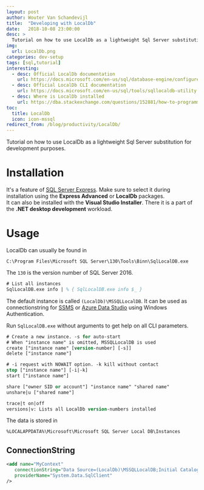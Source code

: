 ```yaml
---
layout: post
author: Wouter Van Schandevijl
title:  "Developing with LocalDb"
date:   2018-10-08 23:00:00
desc: >
  Tutorial on how to use LocalDb as a lightweight Sql Server substitution for development purposes.
img:
  url: LocalDb.png
categories: dev-setup
tags: [sql,tutorial]
interesting:
  - desc: Official LocalDb documentation
    url: https://docs.microsoft.com/en-us/sql/database-engine/configure-windows/sql-server-2016-express-localdb
  - desc: Official LocalDb CLI documentation
    url: https://docs.microsoft.com/en-us/sql/tools/sqllocaldb-utility
  - desc: Where is LocalDb installed
    url: https://dba.stackexchange.com/questions/152881/how-to-programmatically-find-out-where-localdb-is-installed
toc:
  title: LocalDb
  icon: icon-mssql
redirect_from: /blog/productivity/LocalDb/
---
```


Tutorial on how to use LocalDb as a lightweight Sql Server substitution for development purposes.

<!--more-->

# Installation

It's a feature of [SQL Server Express](https://www.microsoft.com/en-us/sql-server/sql-server-downloads).
Make sure to select it during installation using the **Express Advanced** or **LocalDb** packages.  
It can also be installed with the **Visual Studio Installer**. There it is a part of the **.NET desktop development** workload.


# Usage

LocalDb can usually be found in  
```
C:\Program Files\Microsoft SQL Server\130\Tools\Binn\SqlLocalDB.exe
```
The `130` is the version number of SQL Server 2016.


```ps
# List all instances
SqlLocalDB.exe info | % { SqlLocalDB.exe info $_ }
```

The default instance is called `(LocalDb)\MSSQLLocalDB`.
It can be used as connectionstring for [SSMS](https://docs.microsoft.com/en-us/sql/ssms/download-sql-server-management-studio-ssms)
or [Azure Data Studio](https://docs.microsoft.com/en-us/sql/azure-data-studio/download) using Windows Authentication.

Run `SqlLocalDB.exe` without arguments to get help on all CLI parameters.

```ps
# Create a new instance. -s for auto-start
# When "instance name" is omitted, MSSQLLocalDB is used
create ["instance name" [version-number] [-s]]
delete ["instance name"]

# -i request with NOWAIT option. -k kill without contact
stop ["instance name"] [-i|-k]
start ["instance name"]

share ["owner SID or account"] "instance name" "shared name"
unshare|u ["shared name"]

trace|t on|off
versions|v: Lists all LocalDb version-numbers installed
```

The data is stored in  
```
%LOCALAPPDATA%\Microsoft\Microsoft SQL Server Local DB\Instances
```

## ConnectionString

```xml
<add name="MyContext" 
   connectionString="Data Source=(LocalDb)\MSSQLLocalDB;Initial Catalog=MyDatabaseName;Integrated Security=SSPI;AttachDBFilename=|DataDirectory|\MyDb.mdf" 
   providerName="System.Data.SqlClient" 
/>
```
